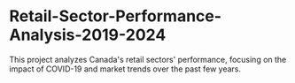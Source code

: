 # Retail-Sector-Performance-Analysis-2019-2024
This project analyzes Canada's retail sectors' performance, focusing on the impact of COVID-19 and market trends over the past few years.
